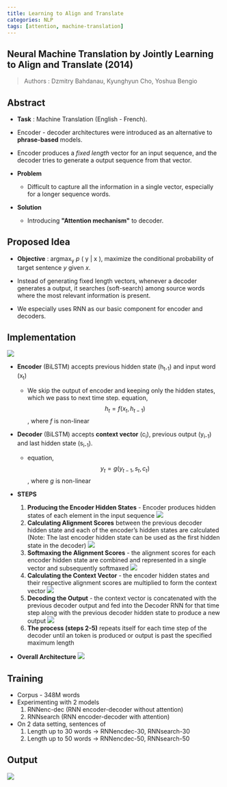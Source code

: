 ```yaml
---
title: Learning to Align and Translate
categories: NLP
tags: [attention, machine-translation]
---
```

## Neural Machine Translation by Jointly Learning to Align and Translate (2014)
> Authors : Dzmitry  Bahdanau, Kyunghyun  Cho, Yoshua  Bengio

## Abstract
- **Task** : Machine Translation (English - French).

- Encoder - decoder architectures were introduced as an alternative to **phrase-based** models.

- Encoder produces a *fixed length* vector for an input sequence, and the decoder tries to generate a output sequence from that vector.

- **Problem**
	- Difficult to capture all the information in a single vector, especially for a longer sequence words.

- **Solution**
	- Introducing **"Attention mechanism"** to decoder.

## Proposed Idea
- **Objective** : argmax<sub>y</sub> *p* ( y | x ), maximize the conditional probability of target sentence *y* given *x*.

- Instead of generating fixed length vectors, whenever a decoder generates a output, it searches (soft-search) among source words where the most relevant information is present.

- We especially uses RNN as our basic component for encoder and decoders.

## Implementation
![](https://github.com/neuralmancers/neuralmancers.github.io/blob/master/assets/images/Attention-Week-1/attention_1_2_arch.png)
- **Encoder** (BiLSTM) accepts previous hidden state (h<sub>t-1</sub>) and input word (x<sub>t</sub>)
	- We skip the output of encoder and keeping only the hidden states, which we pass to next time step. equation,
	$$
	h_{t}=f(x_{t}, h_{t-1})
	$$
	, where  _f_ is non-linear
- **Decoder** (BiLSTM) accepts **context vector** (c<sub>i</sub>), previous output (y<sub>i-1</sub>) and last hidden state (s<sub>i-1</sub>).
	- equation,
	$$
	y_{t}=g (y_{t-1},s_{t},c_{t})
	$$
	, where  _g_ is non-linear

- **STEPS**
	1. **Producing the Encoder Hidden States** - Encoder produces hidden states of each element in the input sequence
![](https://github.com/neuralmancers/neuralmancers.github.io/blob/master/assets/images/Attention-Week-1/attention_2_encoder.png)
	2. **Calculating Alignment Scores** between the previous decoder hidden state and each of the encoder’s hidden states are calculated (Note: The last encoder hidden state can be used as the first hidden state in the decoder)
![](https://github.com/neuralmancers/neuralmancers.github.io/blob/master/assets/images/Attention-Week-1/attention_3_alignment_score.png)
	3. **Softmaxing the Alignment Scores** - the alignment scores for each encoder hidden state are combined and represented in a single vector and subsequently softmaxed
![](https://github.com/neuralmancers/neuralmancers.github.io/blob/master/assets/images/Attention-Week-1/attention_4_softmax.png)
	4. **Calculating the Context Vector** - the encoder hidden states and their respective alignment scores are multiplied to form the context vector
![](https://github.com/neuralmancers/neuralmancers.github.io/blob/master/assets/images/Attention-Week-1/attention_5_context_vector.png)
	5. **Decoding the Output** - the context vector is concatenated with the previous decoder output and fed into the Decoder RNN for that time step along with the previous decoder hidden state to produce a new output
![](https://github.com/neuralmancers/neuralmancers.github.io/blob/master/assets/images/Attention-Week-1/attention_6_decoder_output.png)
	7. **The process (steps 2-5)** repeats itself for each time step of the decoder until an token is produced or output is past the specified maximum length
- **Overall Architecture**
![](https://github.com/neuralmancers/neuralmancers.github.io/blob/master/assets/images/Attention-Week-1/attention_1_arch.JPG)
## Training
- Corpus - 348M words
- Experimenting with 2 models
	1. RNNenc-dec (RNN encoder-decoder without attention)
	2. RNNsearch (RNN encoder-decoder with attention)
- On 2 data setting,  sentences of 
	1. Length up to 30 words -> RNNencdec-30, RNNsearch-30
	2. Length up to 50 words -> RNNencdec-50, RNNsearch-50
[](https://github.com/neuralmancers/neuralmancers.github.io/blob/master/assets/images/Attention-Week-1/attention_7_training.png)

## Output
![](https://github.com/neuralmancers/neuralmancers.github.io/blob/master/assets/images/Attention-Week-1/attention_8_output.png)
